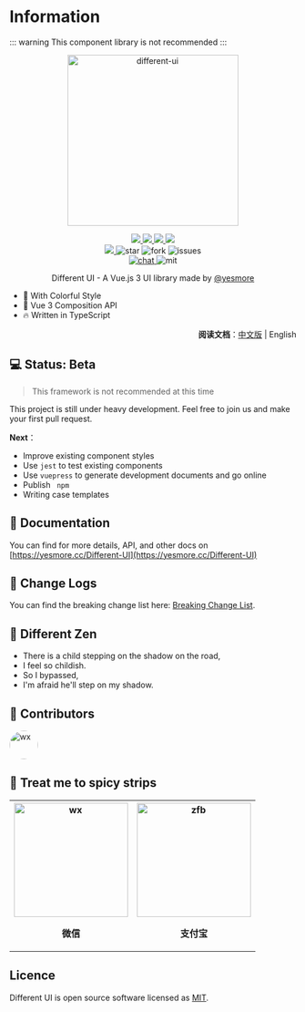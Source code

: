 # Information

::: warning
This component library is not recommended
:::

<p align="center">
    <img width='300px' src='https://cdn.jsdelivr.net/gh/yesmore/img/img/logo.png' alt='different-ui'/>
</p>
<p align="center">
  <a href="javascript:;">
    <img src="https://img.shields.io/github/workflow/status/yesmore/different-ui/dev-release">
  </a>
  <a href="javascript:;">
    <img src="https://img.shields.io/codecov/c/github/yesmore/different-ui?logo=codecov">
  </a>
  <a href="https://www.npmjs.org/package/different-ui">
    <img src="https://img.shields.io/npm/v/different-ui">
  </a>
  <a href="https://npmcharts.com/compare/different-ui?minimal=true">
    <img src="https://img.shields.io/npm/dt/different-ui.svg">
  </a><br>
  <a href="https://npmcharts.com/compare/different-ui?minimal=true">
    <img src="https://img.shields.io/github/size/yesmore/different-ui/lib/index.umd.js">
  </a>
  <img src="https://img.shields.io/github/stars/yesmore/different-ui.svg?logo=github" alt="star"/>
  <img src="https://img.shields.io/github/forks/yesmore/different-ui" alt="fork"/>
  <img src="https://img.shields.io/github/issues/yesmore/different-ui" alt="issues"/><br>
  <a href="https://gitter.im/yesmore/yesmoreforchat">
    <img src="https://img.shields.io/gitter/room/yesmore/yesmoreforchat" alt="chat"/>
  </a>
  <img src="https://img.shields.io/github/license/yesmore/different-ui" alt="mit"/>  
  <br>
</p>

<p align="center">Different UI - A Vue.js 3 UI library made by <a href='https://github.com/yesmore'>@yesmore</a></p>

- 🌈 With Colorful Style
- 💪 Vue 3 Composition API
- 🔥 Written in TypeScript

<div align='right' style='margin-bottom:20px;'><strong>阅读文档</strong>：<a href='https://github.com/yesmore/different-ui'>中文版</a> | English</div>

## 💻 Status: Beta

> This framework is not recommended at this time

This project is still under heavy development. Feel free to join us and make your first pull request.

**Next**：

- Improve existing component styles
- Use `jest` to test existing components
- Use `vuepress` to generate development documents and go online
- Publish ` npm`
- Writing case templates

## 📖 Documentation

You can find for more details, API, and other docs on [https://yesmore.cc/Different-UI](https://yesmore.cc/Different-UI)

## 📘 Change Logs

You can find the breaking change list here: [Breaking Change List](https://github.com/yesmore/different-ui/issues/1).

## 🌱 Different Zen

- There is a child stepping on the shadow on the road,
- I feel so childish.
- So I bypassed,
- I'm afraid he'll step on my shadow.

## 🐾 Contributors

<a href='https://github.com/yesmore'><img width='50px' style='border-radius: 50%' src='https://avatars.githubusercontent.com/u/89140804?v=4' alt='wx'/></a>

## 🎨 Treat me to spicy strips

<p align="center">
  <table border="0">
    <tr>
        <th  align="center"><img width='200px' src='https://cdn.jsdelivr.net/gh/yesmore/img/img/81E3D2890C073A52E045D9E49457C3ED.jpg' alt='wx'/> <p>微信</p> </th>
        <th align="center"><img width='200px' src='https://cdn.jsdelivr.net/gh/yesmore/img/img/849E2934286ACA620B988C523AEBC92B.jpg' alt='zfb'/> <p>支付宝</p> </th>
    </tr>    
  </table>
</p>

## Licence

Different UI is open source software licensed as [MIT](https://github.com/element-plus/element-plus/blob/master/LICENSE).
